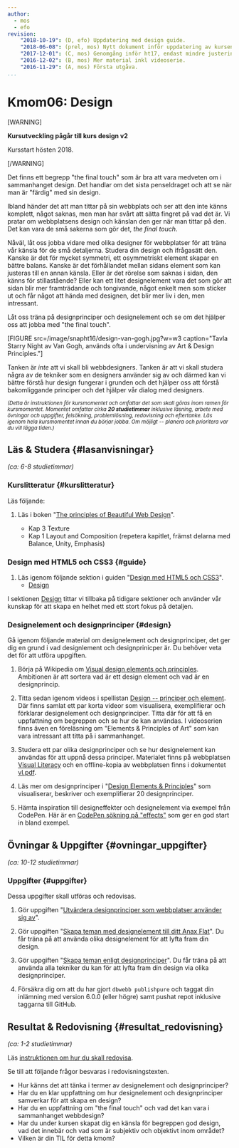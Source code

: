 ```yaml
---
author:
  - mos
  - efo
revision:
    "2018-10-19": (D, efo) Uppdatering med design guide.
    "2018-06-08": (prel, mos) Nytt dokument inför uppdatering av kursen.
    "2017-12-01": (C, mos) Genomgång inför ht17, endast mindre justeringar i text.
    "2016-12-02": (B, mos) Mer material inkl videoserie.
    "2016-11-29": (A, mos) Första utgåva.
...
```

Kmom06: Design
====================================

[WARNING]

**Kursutveckling pågår till kurs design v2**

Kursstart hösten 2018.

[/WARNING]


Det finns ett begrepp "the final touch" som är bra att vara medveten om i sammanhanget design. Det handlar om det sista penseldraget och att se när man är "färdig" med sin design.

Ibland händer det att man tittar på sin webbplats och ser att den inte känns komplett, något saknas, men man har svårt att sätta fingret på vad det är. Vi pratar om webbplatsens design och känslan den ger när man tittar på den. Det kan vara de små sakerna som gör det, *the final touch*.

<!--more-->

Nåväl, låt oss jobba vidare med olika designer för webbplatser för att träna vår känsla för de små detaljerna. Studera din design och ifrågasätt den. Kanske är det för mycket symmetri, ett osymmetriskt element skapar en bättre balans. Kanske är det förhållandet mellan sidans element som kan justeras till en annan känsla. Eller är det rörelse som saknas i sidan, den känns för stillastående? Eller kan ett litet designelement vara det som gör att sidan blir mer framträdande och tongivande, något enkelt men som sticker ut och får något att hända med designen, det blir mer liv i den, men intressant.

Låt oss träna på designprinciper och designelement och se om det hjälper oss att jobba med "the final touch".

[FIGURE src=/image/snapht16/design-van-gogh.jpg?w=w3 caption="Tavla Starry Night av Van Gogh, används ofta i undervisning av Art & Design Principles."]

Tanken är _inte_ att vi skall bli webbdesigners. Tanken är att vi skall studera några av de tekniker som en designers använder sig av och därmed kan vi bättre förstå hur design fungerar i grunden och det hjälper oss att förstå bakomliggande principer och det hjälper vår dialog med designers.


<small><i>(Detta är instruktionen för kursmomentet och omfattar det som skall göras inom ramen för kursmomentet. Momentet omfattar cirka **20 studietimmar** inklusive läsning, arbete med övningar och uppgifter, felsökning, problemlösning, redovisning och eftertanke. Läs igenom hela kursmomentet innan du börjar jobba. Om möjligt -- planera och prioritera var du vill lägga tiden.)</i></small>



Läs & Studera  {#lasanvisningar}
---------------------------------

*(ca: 6-8 studietimmar)*


### Kurslitteratur  {#kurslitteratur}

Läs följande:

1. Läs i boken "[The principles of Beautiful Web Design](kunskap/boken-the-principles-of-beautiful-web-design)".

    * Kap 3 Texture
    * Kap 1 Layout and Composition (repetera kapitlet, främst delarna med Balance, Unity, Emphasis)



### Design med HTML5 och CSS3  {#guide}

1. Läs igenom följande sektion i guiden "[Design med HTML5 och CSS3](guide/design-med-html5-och-css3)".
    * [Design](guide/design-med-html5-och-css3/design)

I sektionen [Design](guide/design-med-html5-och-css3/design) tittar vi tillbaka på tidigare sektioner och använder vår kunskap för att skapa en helhet med ett stort fokus på detaljen.



<!--
### Tekniker för att skriva för webben {#skriva}

1. Läs följande kapitel i guiden "[Skriva för webben](https://www.iis.se/lar-dig-mer/guider/hur-man-skriver-for-webben/)".

    * 7. Skriv kort, men inte för kort
    * 8. Källor

* I artikeln "[Multi-Device Content](https://developers.google.com/web/fundamentals/design-and-ui/responsive/content?hl=en)" ges en mängd specifika tips till vad man bör tänka på när man skapar innehåll för webbens olika enheter (mobil, desktop).

-->

### Designelement och designprinciper  {#design}

Gå igenom följande material om designelement och designprinciper, det ger dig en grund i vad designlement och designprinicper är. Du behöver veta det för att utföra uppgiften.

1. Börja på Wikipedia om [Visual design elements och principles](https://en.wikipedia.org/wiki/Visual_design_elements_and_principles). Ambitionen är att sortera vad är ett design element och vad är en designprincip.

1. Titta sedan igenom videos i spellistan [Design -- principer och element](https://www.youtube.com/playlist?list=PLKtP9l5q3ce-oz7aoBkk-oEn4xzGbtqxU). Där finns samlat ett par korta videor som visualisera, exemplifierar och förklarar designelement och designprinciper. Titta där för att få en uppfattning om begreppen och se hur de kan användas. I videoserien finns även en föreläsning om "Elements & Principles of Art" som kan vara intressant att titta på i sammanhanget.

1. Studera ett par olika designprinciper och se hur designelement kan användas för att uppnå dessa principer. Materialet finns på webbplatsen [Visual Literacy](http://www.educ.kent.edu/community/VLO/Design/principles/) och en offline-kopia av webbplatsen finns i dokumentet [vl.pdf](article/vl.pdf).

1. Läs mer om designprinciper i "[Design Elements & Principles](https://www.canva.com/learn/design-elements-principles/)" som visualiserar, beskriver och exemplifierar 20 designprinciper.

1. Hämta inspiration till designeffekter och designelement via exempel från CodePen. Här är en [CodePen sökning på "effects"](http://codepen.io/search/pens?q=effects) som ger en god start in bland exempel.



<!--
###Video  {#video}

Titta på följande:

1. Till kursen finns en videoserie, "[Teknisk webbdesign och användbarhet](https://www.youtube.com/playlist?list=PLKtP9l5q3ce93K_FQtlmz2rcaR_BaKIET)", kika på de videor som börjar på 6.
-->

<!--

###Lästips {#lastips}

Det finns inga extra lästips.
-->



Övningar & Uppgifter  {#ovningar_uppgifter}
-------------------------------------------

*(ca: 10-12 studietimmar)*



### Uppgifter {#uppgifter}

Dessa uppgifter skall utföras och redovisas.

1. Gör uppgiften "[Utvärdera designprinciper som webbplatser använder sig av](uppgift/utvardera-webbplatsers-designprinciper)".

1. Gör uppgiften "[Skapa teman med designelement till ditt Anax Flat](uppgift/anax-flat-tema-med-designelement)". Du får träna på att använda olika designelement för att lyfta fram din design.

1. Gör uppgiften "[Skapa teman enligt designprinciper](uppgift/anax-flat-tema-enligt-designprinciper)". Du får träna på att använda alla tekniker du kan för att lyfta fram din design via olika designprinciper.

1. Försäkra dig om att du har gjort `dbwebb publishpure` och taggat din inlämning med version 6.0.0 (eller högre) samt pushat repot inklusive taggarna till GitHub.



Resultat & Redovisning  {#resultat_redovisning}
-----------------------------------------------

*(ca: 1-2 studietimmar)*

Läs [instruktionen om hur du skall redovisa](./../redovisa).

Se till att följande frågor besvaras i redovisningstexten.

* Hur känns det att tänka i termer av designelement och designprinciper?
* Har du en klar uppfattning om hur designelement och designprinciper samverkar för att skapa en design?
* Har du en uppfattning om "the final touch" och vad det kan vara i sammanhanget webbdesign?
* Har du under kursen skapat dig en känsla för begreppen god design, vad det innebär och vad som är subjektiv och objektivt inom området?
* Vilken är din TIL för detta kmom?
